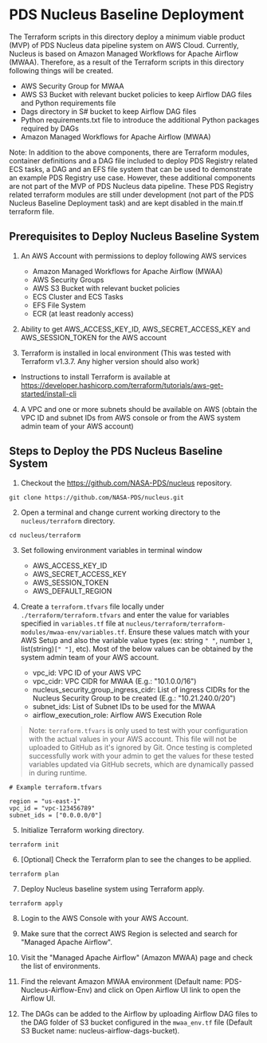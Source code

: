 # PDS Nucleus Baseline Deployment

The Terraform scripts in this directory deploy a minimum viable product (MVP) of PDS Nucleus data pipeline
system on AWS Cloud. Currently, Nucleus is based on Amazon Managed Workflows for Apache Airflow (MWAA).
Therefore, as a result of the Terraform scripts in this directory following things will be created.
- AWS Security Group for MWAA
- AWS S3 Bucket with relevant bucket policies to keep Airflow DAG files and Python requirements file
- Dags directory in S# bucket to keep Airflow DAG files
- Python requirements.txt file to introduce the additional Python packages required by DAGs
- Amazon Managed Workflows for Apache Airflow (MWAA)


Note: In addition to the above components, there are Terraform modules, container definitions and a DAG file
included to deploy PDS Registry related ECS tasks, a DAG and an EFS file system that can be used to demonstrate
an example PDS Registry use case. However, these additional components are not part of the MVP of
PDS Nucleus data pipeline. These PDS Registry related terraform modules are still under development (not part of the PDS Nucleus Baseline Deployment task)
and are kept disabled in the main.tf terraform file.


## Prerequisites to Deploy Nucleus Baseline System

1. An AWS Account with permissions to deploy following AWS services
   - Amazon Managed Workflows for Apache Airflow (MWAA)
   - AWS Security Groups
   - AWS S3 Bucket with relevant bucket policies
   - ECS Cluster and ECS Tasks
   - EFS File System
   - ECR (at least readonly access)

2. Ability to get AWS_ACCESS_KEY_ID, AWS_SECRET_ACCESS_KEY and AWS_SESSION_TOKEN for the AWS account

3. Terraform is installed in local environment (This was tested with Terraform v1.3.7. Any higher version should also work)
 - Instructions to install Terraform is available at https://developer.hashicorp.com/terraform/tutorials/aws-get-started/install-cli

4. A VPC and one or more subnets should be available on AWS (obtain the VPC ID and subnet IDs from AWS console or from the AWS
system admin team of your AWS account)


## Steps to Deploy the PDS Nucleus Baseline System

1. Checkout the https://github.com/NASA-PDS/nucleus repository.

```shell
git clone https://github.com/NASA-PDS/nucleus.git
```

2. Open a terminal and change current working directory to the `nucleus/terraform` directory.

```shell
cd nucleus/terraform
```

3. Set following environment variables in terminal window
    - AWS_ACCESS_KEY_ID
    - AWS_SECRET_ACCESS_KEY
    - AWS_SESSION_TOKEN
    - AWS_DEFAULT_REGION

4. Create a `terraform.tfvars` file locally under `./terraform/terraform.tfvars` and enter the value for variables specified in `variables.tf` file at `nucleus/terraform/terraform-modules/mwaa-env/variables.tf`. Ensure these values match with your AWS Setup and also the variable value types (ex: string `" "`, number `1`, list(string)`[" "]`, etc). Most of the below values can be obtained by the system admin team of your AWS account.

    - vpc_id:  VPC ID of your AWS VPC
    - vpc_cidr: VPC CIDR for MWAA (E.g.: "10.1.0.0/16")
    - nucleus_security_group_ingress_cidr: List of ingress CIDRs for the Nucleus Security Group to be created (E.g.: "10.21.240.0/20")
    - subnet_ids: List of Subnet IDs to be used for the MWAA
    - airflow_execution_role: Airflow AWS Execution Role

> Note: `terraform.tfvars` is only used to test with your configuration with the actual values in your AWS account. This file will not be uploaded to GitHub as it's ignored by Git. Once testing is completed successfully work with your admin to get the values for these tested variables updated via GitHub secrets, which are dynamically passed in during runtime.

```
# Example terraform.tfvars

region = "us-east-1"
vpc_id = "vpc-123456789"
subnet_ids = ["0.0.0.0/0"]
```

5. Initialize Terraform working directory.

```shell
terraform init
```

6. [Optional] Check the Terraform plan to see the changes to be applied.

```shell
terraform plan
```

7. Deploy Nucleus baseline system using Terraform apply.

```shell
terraform apply
```

8. Login to the AWS Console with your AWS Account.

9. Make sure that the correct AWS Region is selected and search for "Managed Apache Airflow".

10. Visit the "Managed Apache Airflow" (Amazon MWAA) page and check the list of environments.

11. Find the relevant Amazon MWAA environment (Default name: PDS-Nucleus-Airflow-Env) and click on
    Open Airflow UI link to open the Airflow UI.

12. The DAGs can be added to the Airflow by uploading Airflow DAG files to the DAG folder of S3 bucket
configured in the `mwaa_env.tf` file (Default S3 Bucket name: nucleus-airflow-dags-bucket).
